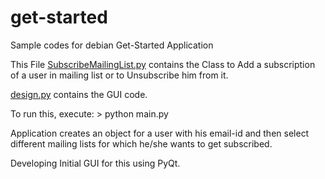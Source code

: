 # get-started
Sample codes for debian Get-Started Application

This File [SubscribeMailingList.py](/SubscribeMailingList.py) contains the Class to Add a subscription of a user in mailing list or to Unsubscribe him from it.

[design.py](/design.py) contains the GUI code.

To run this, execute: > python main.py 

Application creates an object for a user with his email-id and then select different mailing lists for which he/she wants to get subscribed. 

Developing Initial GUI for this using PyQt.
